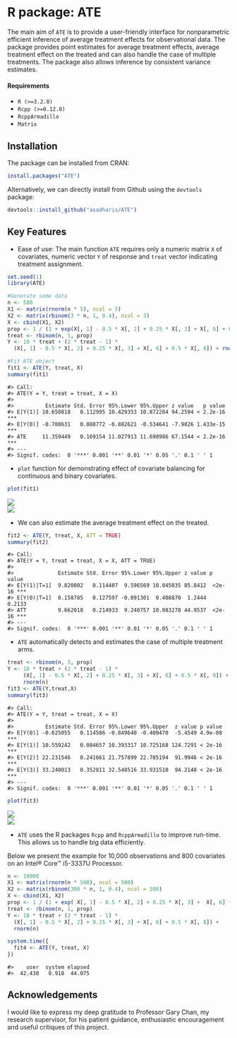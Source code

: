 
<!-- README.md is generated from README.Rmd. Please edit that file -->

# R package: ATE

The main aim of `ATE` is to provide a user-friendly interface for
nonparametric efficient inference of average treatment effects for
observational data. The package provides point estimates for average
treatment effects, average treatment effect on the treated and can also
handle the case of multiple treatments. The package also allows
inference by consistent variance estimates.

#### Requirements

- `R (>=3.2.0)`
- `Rcpp (>=0.12.0)`
- `RcppArmadillo`
- `Matrix`

## Installation

The package can be installed from CRAN:

``` r
install.packages("ATE")
```

Alternatively, we can directly install from Github using the `devtools`
package:

``` r
devtools::install_github("asadharis/ATE")
```

## Key Features

- Ease of use: The main function `ATE` requires only a numeric matrix
  `X` of covariates, numeric vector `Y` of response and `treat` vector
  indicating treatment assignment.

``` r
set.seed(1)
library(ATE)

#Generate some data
n <- 500
X1 <- matrix(rnorm(n * 5), ncol = 5)
X2 <- matrix(rbinom(3 * n, 1, 0.4), ncol = 3)
X <- cbind(X1, X2)
prop <- 1 / (1 + exp(X[, 1] - 0.5 * X[, 2] + 0.25 * X[, 3] + X[, 6] + 0.5 * X[, 8]))
treat <- rbinom(n, 1, prop)
Y <- 10 * treat + (2 * treat - 1) *
  (X[, 1] - 0.5 * X[, 2] + 0.25 * X[, 3] + X[, 6] + 0.5 * X[, 8]) + rnorm(n)

#Fit ATE object
fit1 <- ATE(Y, treat, X)
summary(fit1)
```

    #> Call:
    #> ATE(Y = Y, treat = treat, X = X)
    #> 
    #>          Estimate Std. Error 95%.Lower 95%.Upper z value   p value    
    #> E[Y(1)] 10.650818   0.112995 10.429353 10.872284 94.2594 < 2.2e-16 ***
    #> E[Y(0)] -0.708631   0.088772 -0.882621 -0.534641 -7.9826 1.433e-15 ***
    #> ATE     11.359449   0.169154 11.027913 11.690986 67.1544 < 2.2e-16 ***
    #> ---
    #> Signif. codes:  0 '***' 0.001 '**' 0.01 '*' 0.05 '.' 0.1 ' ' 1

- `plot` function for demonstrating effect of covariate balancing for
  continuous and binary covariates.

``` r
plot(fit1)
```

<img src="man/figures/README-unnamed-chunk-5-1.png" style="display: block; margin: auto;" /><img src="man/figures/README-unnamed-chunk-5-2.png" style="display: block; margin: auto;" />

- We can also estimate the average treatment effect on the treated.

``` r
fit2 <- ATE(Y, treat, X, ATT = TRUE)
summary(fit2)
```

    #> Call:
    #> ATE(Y = Y, treat = treat, X = X, ATT = TRUE)
    #> 
    #>              Estimate Std. Error 95%.Lower 95%.Upper z value p value    
    #> E[Y(1)|T=1]  9.820802   0.114407  9.596569 10.045035 85.8412  <2e-16 ***
    #> E[Y(0)|T=1]  0.158785   0.127597 -0.091301  0.408870  1.2444  0.2133    
    #> ATT          9.662018   0.214933  9.240757 10.083278 44.9537  <2e-16 ***
    #> ---
    #> Signif. codes:  0 '***' 0.001 '**' 0.01 '*' 0.05 '.' 0.1 ' ' 1

- `ATE` automatically detects and estimates the case of multiple
  treatment arms.

``` r
treat <- rbinom(n, 3, prop)
Y <- 10 * treat + (2 * treat - 1) *
     (X[, 1] - 0.5 * X[, 2] + 0.25 * X[, 3] + X[, 6] + 0.5 * X[, 8]) +
     rnorm(n)
fit3 <- ATE(Y,treat,X)
summary(fit3)
```

    #> Call:
    #> ATE(Y = Y, treat = treat, X = X)
    #> 
    #>          Estimate Std. Error 95%.Lower 95%.Upper  z value p value    
    #> E[Y(0)] -0.625055   0.114586 -0.849640 -0.400470  -5.4549 4.9e-08 ***
    #> E[Y(1)] 10.559242   0.084657 10.393317 10.725168 124.7291 < 2e-16 ***
    #> E[Y(2)] 22.231546   0.241661 21.757899 22.705194  91.9946 < 2e-16 ***
    #> E[Y(3)] 33.240013   0.352811 32.548516 33.931510  94.2148 < 2e-16 ***
    #> ---
    #> Signif. codes:  0 '***' 0.001 '**' 0.01 '*' 0.05 '.' 0.1 ' ' 1

``` r
plot(fit3)
```

<img src="man/figures/README-unnamed-chunk-8-1.png" style="display: block; margin: auto;" /><img src="man/figures/README-unnamed-chunk-8-2.png" style="display: block; margin: auto;" />

- `ATE` uses the R packages `Rcpp` and `RcppArmadillo` to improve
  run-time. This allows us to handle big data efficiently.

Below we present the example for 10,000 observations and 800 covariates
on an Intel® Core™ i5-3337U Processor.

``` r
n <- 10000
X1 <- matrix(rnorm(n * 500), ncol = 500)
X2 <- matrix(rbinom(300 * n, 1, 0.4), ncol = 300)
X <- cbind(X1, X2)
prop <- 1 / (1 + exp( X[, 1] - 0.5 * X[, 2] + 0.25 * X[, 3] +  X[, 6] + 0.5 * X[, 8]))
treat <- rbinom(n, 1, prop)
Y <- 10 * treat + (2 * treat - 1) * 
  (X[, 1] - 0.5 * X[, 2] + 0.25 * X[, 3] + X[, 6] + 0.5 * X[, 8]) +
  rnorm(n)

system.time({
  fit4 <- ATE(Y, treat, X)
})
```

    #>    user  system elapsed 
    #>  42.438   0.918  44.075

## Acknowledgements

I would like to express my deep gratitude to Professor Gary Chan, my
research supervisor, for his patient guidance, enthusiastic
encouragement and useful critiques of this project.
